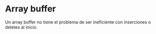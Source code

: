 # Array buffer

Un array buffer no tiene el problema de ser ineficiente con inserciones o deletes al inicio.
